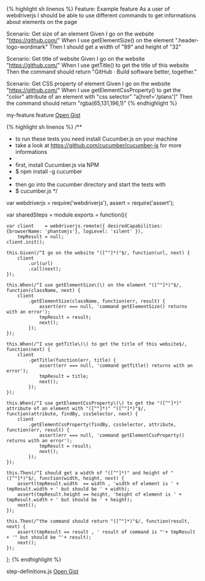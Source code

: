 {% highlight sh linenos %}
Feature: Example feature
  As a user of webdriverjs
  I should be able to use different commands
  to get informations about elements on the page
 
  Scenario: Get size of an element
    Given I go on the website "https://github.com/"
    When I use getElementSize() on the element ".header-logo-wordmark"
    Then I should get a width of "89" and height of "32"
 
  Scenario: Get title of website
    Given I go on the website "https://github.com/"
    When I use getTitle() to get the title of this website
    Then the command should return "GitHub · Build software better, together."
 
  Scenario: Get CSS property of element
    Given I go on the website "https://github.com/"
    When I use getElementCssProperty() to get the "color" attribute of an element with "css selector" "a[href='/plans']"
    Then the command should return "rgba(65,131,196,1)"
{% endhighlight %}
<footer>my-feature.feature <a href="https://gist.github.com/christian-bromann/6417028" target="_blank">Open Gist</a></footer>

{% highlight sh linenos %}
/**
 * to run these tests you need install Cucumber.js on your machine
 * take a look at https://github.com/cucumber/cucumber-js for more informations
 *
 * first, install Cucumber.js via NPM
 * $ npm install -g cucumber
 *
 * then go into the cucumber directory and start the tests with
 * $ cucumber.js
 */
 
var webdriverjs = require('webdriverjs'),
    assert      = require('assert');
 
var sharedSteps = module.exports = function(){
 
    var client    = webdriverjs.remote({ desiredCapabilities: {browserName: 'phantomjs'}, logLevel: 'silent' }),
        tmpResult = null;
    client.init();
 
    this.Given(/^I go on the website "([^"]*)"$/, function(url, next) {
        client
            .url(url)
            .call(next);
    });
 
    this.When(/^I use getElementSize\(\) on the element "([^"]*)"$/, function(className, next) {
        client
            .getElementSize(className, function(err, result) {
                assert(err === null, 'command getElementSize() returns with an error');
                tmpResult = result;
                next();
            });
    });
 
    this.When(/^I use getTitle\(\) to get the title of this website$/, function(next) {
        client
            .getTitle(function(err, title) {
                assert(err === null, 'command getTitle() returns with an error');
                tmpResult = title;
                next();
            });
    });
 
    this.When(/^I use getElementCssProperty\(\) to get the "([^"]*)" attribute of an element with "([^"]*)" "([^"]*)"$/, function(attribute, findBy, cssSelector, next) {
        client
            .getElementCssProperty(findBy, cssSelector, attribute, function(err, result) {
                assert(err === null, 'command getElementCssProperty() returns with an error');
                tmpResult = result;
                next();
            });
    });
 
    this.Then(/^I should get a width of "([^"]*)" and height of "([^"]*)"$/, function(width, height, next) {
        assert(tmpResult.width  == width , 'width of element is ' + tmpResult.width + ' but should be ' + width);
        assert(tmpResult.height == height, 'height of element is ' + tmpResult.width + ' but should be ' + height);
        next();
    });
 
    this.Then(/^the command should return "([^"]*)"$/, function(result, next) {
        assert(tmpResult == result , ' result of command is "'+ tmpResult + '" but should be "'+ result);
        next();
    });
};
{% endhighlight %}
<footer>step-definitions.js <a href="https://gist.github.com/christian-bromann/6417028" target="_blank">Open Gist</a></footer>